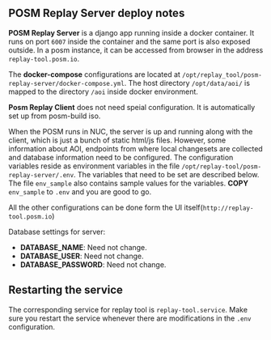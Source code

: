 ## POSM Replay Server deploy notes

**POSM Replay Server** is a django app running inside a docker container. It
runs on port `6007` inside the container and the same port is also exposed
outside. In a posm instance, it can be accessed from browser in the address
`replay-tool.posm.io`. 

The **docker-compose** configurations are located at `/opt/replay_tool/posm-replay-server/docker-compose.yml`.
The host directory `/opt/data/aoi/` is mapped to the directory `/aoi` inside docker environment. 


**Posm Replay Client** does not need speial configuration. It is automatically
set up from posm-build iso. 


When the POSM runs in NUC, the server is up and running along with the client,
which is just a bunch of static html/js files. However, some information about
AOI, endpoints from where local changesets are collected and database
information need to be configured. The configuration variables reside as
environment variables in the file `/opt/replay-tool/posm-replay-server/.env`.
The variables that need to be set are described below. The file `env_sample`
also contains sample values for the variables.
**COPY** `env_sample` to `.env` and you are good to go.

All the other configurations can be done form the UI itself(`http://replay-tool.posm.io`)

Database settings for server:
- **DATABASE_NAME**: Need not change.
- **DATABASE_USER**: Need not change.
- **DATABASE_PASSWORD**: Need not change.

## Restarting the service
The corresponding service for replay tool is `replay-tool.service`. Make sure you restart the service whenever there are modifications in the `.env` configuration.

